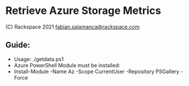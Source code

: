 # Retrieve Azure Storage Metrics

(C) Rackspace 2021      <fabian.salamanca@rackspace.com>          

## Guide:

* Usage: ./getdata.ps1                                                    
* Azure PowerShell Module must be installed:                              
* Install-Module -Name Az -Scope CurrentUser -Repository PSGallery -Force 

